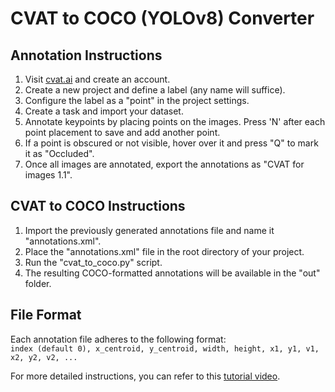 # CVAT to COCO (YOLOv8) Converter

## Annotation Instructions

1. Visit [cvat.ai](https://cvat.ai) and create an account.
2. Create a new project and define a label (any name will suffice).
3. Configure the label as a "point" in the project settings.
4. Create a task and import your dataset.
5. Annotate keypoints by placing points on the images. Press 'N' after each point placement to save and add another point.
6. If a point is obscured or not visible, hover over it and press "Q" to mark it as "Occluded".
7. Once all images are annotated, export the annotations as "CVAT for images 1.1".

## CVAT to COCO Instructions

1. Import the previously generated annotations file and name it "annotations.xml".
2. Place the "annotations.xml" file in the root directory of your project.
3. Run the "cvat_to_coco.py" script.
4. The resulting COCO-formatted annotations will be available in the "out" folder.

## File Format

Each annotation file adheres to the following format:
<br>
`index (default 0), x_centroid, y_centroid, width, height, x1, y1, v1, x2, y2, v2, ...`

For more detailed instructions, you can refer to this [tutorial video](https://www.youtube.com/watch?v=gA5N54IO1ko).
